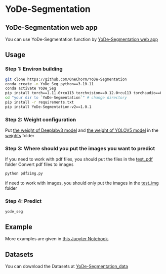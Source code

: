 # YoDe-Segmentation

## YoDe-Segmentation web app
You can use YoDe-Segmentation function by [YoDe-Segmentation web app](http://yode-segmentation.com) 

## Usage
### Step 1: Environ building
```bash
git clone https://github.com/OneChorm/YoDe-Segmentation
conda create -n YoDe_Seg python==3.10.11
conda activate YoDe_Seg
pip install torch==1.11.0+cu113 torchvision==0.12.0+cu113 torchaudio==0.11.0 --extra-index-url https://download.pytorch.org/whl/cu113
cd "your dir to `YoDe-Segmentation`" # change directory
pip install -r requirements.txt
pip install YoDe-Segmentation-v2==1.0.1
```

### Step 2: Weight configuration
Put [the weight of Deeplabv3 model](https://drive.google.com/file/d/1ipJNPU5tmCcYDZIbo7_veMu5idQjdbiQ/view?usp=sharing) and [the weight of YOLOV5 model](https://drive.google.com/file/d/1tXX_-RE2sL2U7lRvFfOBUBTIIIN_MhnN/view?usp=sharing) in the [weights](https://github.com/OneChorm/YoDe-Segmentation/tree/master/weights) folder

### Step 3: Where should you put the images you want to predict
If you need to work with pdf files, you should put the files in the [test_pdf](https://github.com/OneChorm/YoDe-Segmentation/blob/master/test_pdf) folder
Convert pdf files to images
```bash
python pdf2img.py
```
if need to work with images, you should only put the images in the [test_img](https://github.com/OneChorm/YoDe-Segmentation/blob/master/test_img) folder

### Step 4: Predict
```bash
yode_seg
```

## Example
More examples are given in [this Jupyter Notebook](https://github.com/OneChorm/YoDe-Segmentation/blob/master/YoDe-Segmentation_documentation.ipynb).

## Datasets
You can download the Datasets at [YoDe-Segmentation_data](https://figshare.com/articles/journal_contribution/YoDe-Segmentation_DATA_zip/24456277)


